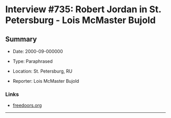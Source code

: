 # Interview #735: Robert Jordan in St. Petersburg - Lois McMaster Bujold

## Summary

- Date: 2000-09-000000

- Type: Paraphrased

- Location: St. Petersburg, RU

- Reporter: Lois McMaster Bujold

### Links

- [freedoors.org](http://baencd.freedoors.org/Discs/Baen%2024/Travel%20Memoirs/Russian%20Impressions.doc)



---

